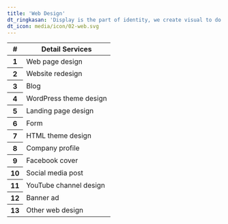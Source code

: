 ```yaml
---
title: 'Web Design'
dt_ringkasan: 'Display is the part of identity, we create visual to do the best look and make your brand discovered.'
dt_icon: media/icon/02-web.svg
---
```


<table class="table table-hover">
<thead>
<tr>
  <th>#</th>
  <th>Detail Services</th>
</tr>
</thead>
<tbody>
<tr>
  <th scope="row">1</th>
  <td>Web page design</td>
</tr>
<tr>
  <th scope="row">2</th>
  <td>Website redesign</td>
<tr>
  <th scope="row">3</th>
  <td>Blog</td>
</tr>
<tr>
  <th scope="row">4</th>
  <td>WordPress theme design</td>
</tr>
<tr>
  <th scope="row">5</th>
  <td>Landing page design</td>
</tr>
<tr>
  <th scope="row">6</th>
  <td>Form</td>
</tr>
<tr>
  <th scope="row">7</th>
  <td>HTML theme design</td>
</tr>
<tr>
  <th scope="row">8</th>
  <td>Company profile</td>
</tr>
<tr>
  <th scope="row">9</th>
  <td>Facebook cover</td>
</tr>
<tr>
  <th scope="row">10</th>
  <td>Social media post</td>
</tr>
<tr>
  <th scope="row">11</th>
  <td>YouTube channel design</td>
</tr>
<tr>
  <th scope="row">12</th>
  <td>Banner ad</td>
</tr>
<tr>
  <th scope="row">13</th>
  <td>Other web design</td>
</tr>
</tbody>
</table>
